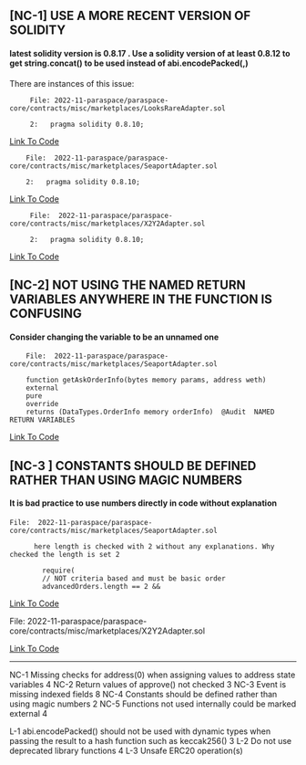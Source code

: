 ##

##   [NC-1]   USE A MORE RECENT VERSION OF SOLIDITY

   
  ####  latest solidity version is 0.8.17 . Use a solidity version of at least 0.8.12 to get string.concat() to be used instead of abi.encodePacked(<str>,<str>)

There are  instances of this issue:

         File: 2022-11-paraspace/paraspace-core/contracts/misc/marketplaces/LooksRareAdapter.sol

         2:   pragma solidity 0.8.10;

[Link To Code](https://github.com/code-423n4/2022-11-paraspace/blob/main/paraspace-core/contracts/misc/marketplaces/LooksRareAdapter.sol)
         
        File:  2022-11-paraspace/paraspace-core/contracts/misc/marketplaces/SeaportAdapter.sol

        2:   pragma solidity 0.8.10; 

[Link To Code](https://github.com/code-423n4/2022-11-paraspace/blob/main/paraspace-core/contracts/misc/marketplaces/SeaportAdapter.sol)


         File:  2022-11-paraspace/paraspace-core/contracts/misc/marketplaces/X2Y2Adapter.sol

         2:   pragma solidity 0.8.10;


[Link To Code](https://github.com/code-423n4/2022-11-paraspace/blob/main/paraspace-core/contracts/misc/marketplaces/X2Y2Adapter.sol)

##

##  [NC-2]  NOT USING THE NAMED RETURN VARIABLES ANYWHERE IN THE FUNCTION IS CONFUSING

  ####   Consider changing the variable to be an unnamed one

        File:  2022-11-paraspace/paraspace-core/contracts/misc/marketplaces/SeaportAdapter.sol

        function getAskOrderInfo(bytes memory params, address weth)
        external
        pure
        override
        returns (DataTypes.OrderInfo memory orderInfo)  @Audit  NAMED RETURN VARIABLES


[Link To Code](https://github.com/code-423n4/2022-11-paraspace/blob/main/paraspace-core/contracts/misc/marketplaces/SeaportAdapter.sol)


##

##   [NC-3 ]    CONSTANTS SHOULD BE DEFINED RATHER THAN USING MAGIC NUMBERS

 ####  It is bad practice to use numbers directly in code without explanation

    File:  2022-11-paraspace/paraspace-core/contracts/misc/marketplaces/SeaportAdapter.sol

          here length is checked with 2 without any explanations. Why checked the length is set 2 

            require(
            // NOT criteria based and must be basic order
            advancedOrders.length == 2 &&

[Link To Code](https://github.com/code-423n4/2022-11-paraspace/blob/main/paraspace-core/contracts/misc/marketplaces/SeaportAdapter.sol)



File:  2022-11-paraspace/paraspace-core/contracts/misc/marketplaces/X2Y2Adapter.sol

[Link To Code](https://github.com/code-423n4/2022-11-paraspace/blob/main/paraspace-core/contracts/misc/marketplaces/X2Y2Adapter.sol)




--------------------------------------------------------------------------------------------------------------------------------------------------------------

NC-1	Missing checks for address(0) when assigning values to address state variables	4
NC-2	Return values of approve() not checked	3
NC-3	Event is missing indexed fields	8
NC-4	Constants should be defined rather than using magic numbers	2
NC-5	Functions not used internally could be marked external	4


L-1	abi.encodePacked() should not be used with dynamic types when passing the result to a hash function such as keccak256()	3
L-2	Do not use deprecated library functions	4
L-3	Unsafe ERC20 operation(s)
        

